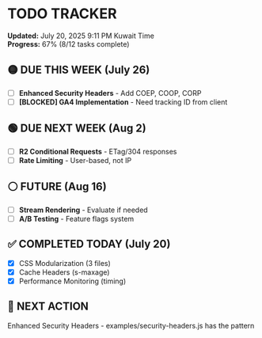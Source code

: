 # TODO TRACKER
**Updated:** July 20, 2025 9:11 PM Kuwait Time  
**Progress:** 67% (8/12 tasks complete)

## 🟡 DUE THIS WEEK (July 26)
- [ ] **Enhanced Security Headers** - Add COEP, COOP, CORP
- [ ] **[BLOCKED] GA4 Implementation** - Need tracking ID from client

## 🟢 DUE NEXT WEEK (Aug 2)  
- [ ] **R2 Conditional Requests** - ETag/304 responses
- [ ] **Rate Limiting** - User-based, not IP

## ⚪ FUTURE (Aug 16)
- [ ] **Stream Rendering** - Evaluate if needed
- [ ] **A/B Testing** - Feature flags system

## ✅ COMPLETED TODAY (July 20)
- [x] CSS Modularization (3 files)
- [x] Cache Headers (s-maxage)
- [x] Performance Monitoring (timing)

## 🚨 NEXT ACTION
Enhanced Security Headers - examples/security-headers.js has the pattern